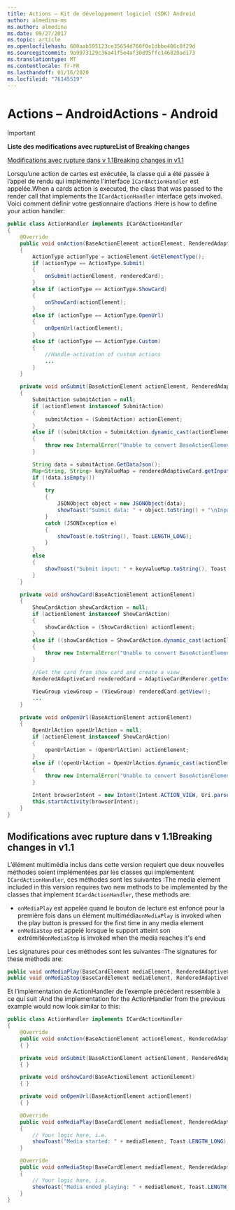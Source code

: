 ```yaml
---
title: Actions – Kit de développement logiciel (SDK) Android
author: almedina-ms
ms.author: almedina
ms.date: 09/27/2017
ms.topic: article
ms.openlocfilehash: 680aab595123ce35654d760f0e1dbbe406c8f29d
ms.sourcegitcommit: 9a9973129c36a41f5e4af30d95ffc146820ad173
ms.translationtype: MT
ms.contentlocale: fr-FR
ms.lasthandoff: 01/16/2020
ms.locfileid: "76145519"
---
```

# <a name="actions---android"></a><span data-ttu-id="05c9f-102">Actions – Android</span><span class="sxs-lookup"><span data-stu-id="05c9f-102">Actions - Android</span></span>

> [!IMPORTANT]
> <span data-ttu-id="05c9f-103">**Liste des modifications avec rupture**</span><span class="sxs-lookup"><span data-stu-id="05c9f-103">**List of Breaking changes**</span></span>
> 
> [<span data-ttu-id="05c9f-104">Modifications avec rupture dans v 1.1</span><span class="sxs-lookup"><span data-stu-id="05c9f-104">Breaking changes in v1.1</span></span>](#breaking-changes-in-v11)
> 

<span data-ttu-id="05c9f-105">Lorsqu’une action de cartes est exécutée, la classe qui a été passée à l’appel de rendu qui implémente l’interface ```ICardActionHandler``` est appelée.</span><span class="sxs-lookup"><span data-stu-id="05c9f-105">When a cards action is executed, the class that was passed to the render call that implements the ```ICardActionHandler``` interface gets invoked.</span></span> <span data-ttu-id="05c9f-106">Voici comment définir votre gestionnaire d’actions :</span><span class="sxs-lookup"><span data-stu-id="05c9f-106">Here is how to define your action handler:</span></span>

```java
public class ActionHandler implements ICardActionHandler
{
    @Override
    public void onAction(BaseActionElement actionElement, RenderedAdaptiveCard renderedCard)
    {
        ActionType actionType = actionElement.GetElementType();
        if (actionType == ActionType.Submit)
        {
            onSubmit(actionElement, renderedCard);
        }
        else if (actionType == ActionType.ShowCard)
        {
            onShowCard(actionElement);
        }
        else if (actionType == ActionType.OpenUrl)
        {
            onOpenUrl(actionElement);
        }
        else if (actionType == ActionType.Custom)
        {
            //Handle activation of custom actions
            ...
        }
    }

    private void onSubmit(BaseActionElement actionElement, RenderedAdaptiveCard renderedAdaptiveCard)
    {
        SubmitAction submitAction = null;
        if (actionElement instanceof SubmitAction)
        {
            submitAction = (SubmitAction) actionElement;
        }
        else if ((submitAction = SubmitAction.dynamic_cast(actionElement)) == null)
        {
            throw new InternalError("Unable to convert BaseActionElement to ShowCardAction object model.");
        }

        String data = submitAction.GetDataJson();
        Map<String, String> keyValueMap = renderedAdaptiveCard.getInputs();
        if (!data.isEmpty())
        {
            try
            {
                JSONObject object = new JSONObject(data);
                showToast("Submit data: " + object.toString() + "\nInput: " + keyValueMap.toString(), Toast.LENGTH_LONG);
            }
            catch (JSONException e)
            {
                showToast(e.toString(), Toast.LENGTH_LONG);
            }
        }
        else
        {
            showToast("Submit input: " + keyValueMap.toString(), Toast.LENGTH_LONG);
        }
    }

    private void onShowCard(BaseActionElement actionElement)
    {
        ShowCardAction showCardAction = null;
        if (actionElement instanceof ShowCardAction)
        {
            showCardAction = (ShowCardAction) actionElement;
        }
        else if ((showCardAction = ShowCardAction.dynamic_cast(actionElement)) == null)
        {
            throw new InternalError("Unable to convert BaseActionElement to ShowCardAction object model.");
        }

        //Get the card from show card and create a view
        RenderedAdaptiveCard renderedCard = AdaptiveCardRenderer.getInstance().render(context, fragmentManager, showCardAction.GetCard(), cardActionHandler, hostConfig);

        ViewGroup viewGroup = (ViewGroup) renderedCard.getView();
        ...
    }

    private void onOpenUrl(BaseActionElement actionElement)
    {
        OpenUrlAction openUrlAction = null;
        if (actionElement instanceof ShowCardAction)
        {
            openUrlAction = (OpenUrlAction) actionElement;
        }
        else if ((openUrlAction = OpenUrlAction.dynamic_cast(actionElement)) == null)
        {
            throw new InternalError("Unable to convert BaseActionElement to ShowCardAction object model.");
        }

        Intent browserIntent = new Intent(Intent.ACTION_VIEW, Uri.parse(openUrlAction.GetUrl()));
        this.startActivity(browserIntent);
    }
}
```

## <a name="breaking-changes-in-v11"></a><span data-ttu-id="05c9f-107">Modifications avec rupture dans v 1.1</span><span class="sxs-lookup"><span data-stu-id="05c9f-107">Breaking changes in v1.1</span></span>

<span data-ttu-id="05c9f-108">L’élément multimédia inclus dans cette version requiert que deux nouvelles méthodes soient implémentées par les classes qui implémentent ```ICardActionHandler```, ces méthodes sont les suivantes :</span><span class="sxs-lookup"><span data-stu-id="05c9f-108">The media element included in this version requires two new methods to be implemented by the classes that implement ```ICardActionHandler```, these methods are:</span></span>

* <span data-ttu-id="05c9f-109">```onMediaPlay``` est appelée quand le bouton de lecture est enfoncé pour la première fois dans un élément multimédia</span><span class="sxs-lookup"><span data-stu-id="05c9f-109">```onMediaPlay``` is invoked when the play button is pressed for the first time in any media element</span></span>
* <span data-ttu-id="05c9f-110">```onMediaStop``` est appelé lorsque le support atteint son extrémité</span><span class="sxs-lookup"><span data-stu-id="05c9f-110">```onMediaStop``` is invoked when the media reaches it's end</span></span>

<span data-ttu-id="05c9f-111">Les signatures pour ces méthodes sont les suivantes :</span><span class="sxs-lookup"><span data-stu-id="05c9f-111">The signatures for these methods are:</span></span>

```java
public void onMediaPlay(BaseCardElement mediaElement, RenderedAdaptiveCard renderedAdaptiveCard)
public void onMediaStop(BaseCardElement mediaElement, RenderedAdaptiveCard renderedAdaptiveCard)
```

<span data-ttu-id="05c9f-112">Et l’implémentation de ActionHandler de l’exemple précédent ressemble à ce qui suit :</span><span class="sxs-lookup"><span data-stu-id="05c9f-112">And the implementation for the ActionHandler from the previous example would now look similar to this:</span></span>

```java
public class ActionHandler implements ICardActionHandler
{
    @Override
    public void onAction(BaseActionElement actionElement, RenderedAdaptiveCard renderedCard)
    { }

    private void onSubmit(BaseActionElement actionElement, RenderedAdaptiveCard renderedAdaptiveCard) 
    { }

    private void onShowCard(BaseActionElement actionElement)
    { }

    private void onOpenUrl(BaseActionElement actionElement)
    { }

    @Override
    public void onMediaPlay(BaseCardElement mediaElement, RenderedAdaptiveCard renderedAdaptiveCard)
    {
        // Your logic here, i.e.
        showToast("Media started: " + mediaElement, Toast.LENGTH_LONG);
    }

    @Override
    public void onMediaStop(BaseCardElement mediaElement, RenderedAdaptiveCard renderedAdaptiveCard)
    {
        // Your logic here, i.e.
        showToast("Media ended playing: " + mediaElement, Toast.LENGTH_LONG);
    }
}
```
